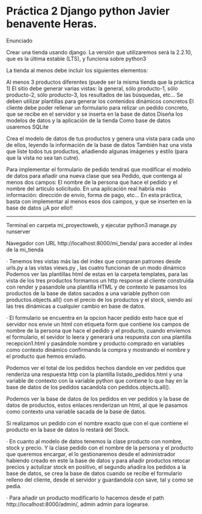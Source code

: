 # Práctica 2 Django python Javier benavente Heras.
Enunciado

Crear una tienda usando django. La versión que utilizaremos será la 2.2.10, que es la última estable (LTS), y funciona sobre python3

La tienda al menos debe incluir los siguientes elementos:

Al menos 3 productos diferentes (puede ser la misma tienda que la práctica 1)
El sitio debe generar varias vistas: la general, sólo producto-1, sólo producto-2, sólo producto-3, los resultados de las búsquedas, etc...
Se deben utilizar plantillas para generar los contenidos dinámicos concretos
El cliente debe poder rellenar un formulario para relizar un pedido concreto, que se recibe en el servidor y se inserta en la base de datos
Diseña los modelos de datos y la aplicación de la tienda
Como base de datos usaremos SQLite

Crea el modelo de datos de tus productos y genera una vista para cada uno de ellos, leyendo la información de la base de datos
También haz una vista que liste todos tus productos, añadiendo algunas imágenes y estilo (para que la vista no sea tan cutre).

Para implementar el formulario de pedido tendraś que modificar el modelo de datos para añadir una nueva clase que sea Pedido, que contenga al menos dos campos: El nombre de la persona que hace el pedido y el nombre del artículo solicitudo. En una aplicación real habría más información: dirección de envío, forma de pago, etc... En esta práctica, basta con implementar al menos esos dos campos, y que se inserten en la base de datos
¡¡A por ello!!

------------------------------------------------------------------------------------------------------------------------------

Terminal en carpeta mi_proyectoweb, y ejecutar python3 manage.py runserver

Navegador con URL http://localhost:8000/mi_tienda/ para acceder al index de la mi_tienda

· Tenemos tres vistas más las del index que comparan patrones desde urls.py a las vistas views.py , las cuatro funcionan de un modo dinámico
  Podemos ver las plantillas html de estas en la carpeta templates, para las vista de los tres productos formamos un http response al cliente construida con render y pasandole una plantilla HTML y de contexto le pasamos los productos de la base de datos sacados a una variable python con productos.objects.all() con el precio de los productos y el stock, siendo así las tres dinámicas a cualquier cambio en base de datos.

· El formulario se encuentra en la opcion hacer pedido esto hace que el servidor nos envie un html con etiqueta form que contiene los
  campos de nombre de la persona que hace el pedido y el producto, cuando enviemos el formulario, el sevidor lo leera y generará una respuesta con una plantilla recepcion1.html y pasándole nombre y producto comprado en variables como contexto dinámico confirmando la compra y mostrando el nombre y el producto que hemos enviado.

  Podemos ver el total de los pedidos hechos dandole en ver pedidos que renderiza una respuesta http con la plantilla listado_pedidos.html
  y una variable de contexto con la variable python que contiene lo que hay en la base de datos de los pedidos sacandola con pedidos.objects.all().

  Podemos ver la base de datos de los pedidos en ver pedidos y la base de datos de productos, estos enlaces renderizan un html, al que le pasamos como contexto una variable sacada de la base de datos.

  Si realizamos un pedido con el nombre exacto que con el que contiene el producto en la base de datos lo restará del Stock.

· En cuanto al modelo de datos tenemos la clase producto con nombre, stock y precio. Y la clase pedido con el nombre de la persona y
  el producto que queremos encargar, el lo gestionaremos desde el administrador habiendo creado en este la base de datos y para añadir productos retocar precios y actulizar stock en positivo, el segundo añadira los pedidos a la base de datos, se crea la base de datos cuando se recibe el formulario relleno del cliente, desde el servidor y guardandola con save, tal y como se pedia.

· Para añadir un producto modificarlo lo hacemos desde el path http://localhost:8000/admin/, admin admin para logearse.
